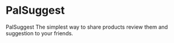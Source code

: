 # PalSuggest
PalSuggest The simplest way to share products review them and suggestion to your friends.
